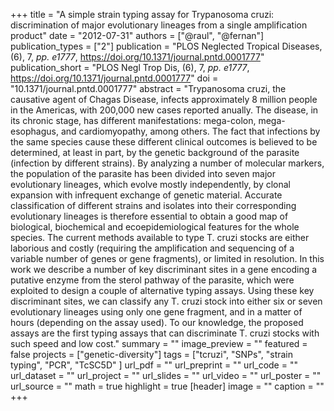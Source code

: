 +++
title = "A simple strain typing assay for Trypanosoma cruzi: discrimination of major evolutionary lineages from a single amplification product"
date = "2012-07-31"
authors = ["@raul", "@fernan"]
publication_types = ["2"]
publication = "PLOS Neglected Tropical Diseases, (6), 7, _pp. e1777_, https://doi.org/10.1371/journal.pntd.0001777"
publication_short = "PLOS Negl Trop Dis, (6), 7, _pp. e1777_, https://doi.org/10.1371/journal.pntd.0001777"
doi = "10.1371/journal.pntd.0001777"
abstract = "Trypanosoma cruzi, the causative agent of Chagas Disease, infects approximately 8 million people in the Americas, with 200,000 new cases reported anually. The disease, in its chronic stage, has different manifestations: mega-colon, mega-esophagus, and cardiomyopathy, among others. The fact that infections by the same species cause these different clinical outcomes is believed to be determined, at least in part, by the genetic background of the parasite (infection by different strains). By analyzing a number of molecular markers, the population of the parasite has been divided into seven major evolutionary lineages, which evolve mostly independently, by clonal expansion with infrequent exchange of genetic material. Accurate classification of different strains and isolates into their corresponding evolutionary lineages is therefore essential to obtain a good map of biological, biochemical and ecoepidemiological features for the whole species. The current methods available to type T. cruzi stocks are either laborious and costly (requiring the amplification and sequencing of a variable number of genes or gene fragments), or limited in resolution. In this work we describe a number of key discriminant sites in a gene encoding a putative enzyme from the sterol pathway of the parasite, which were exploited to design a couple of alternative typing assays. Using these key discriminant sites, we can classify any T. cruzi stock into either six or seven evolutionary lineages using only one gene fragment, and in a matter of hours (depending on the assay used). To our knowledge, the proposed assays are the first typing assays that can discriminate T. cruzi stocks with such speed and low cost."
summary = ""
image_preview = ""
featured = false
projects = ["genetic-diversity"]
tags = ["tcruzi", "SNPs", "strain typing", "PCR", "TcSC5D" ]
url_pdf = ""
url_preprint = ""
url_code = ""
url_dataset = ""
url_project = ""
url_slides = ""
url_video = ""
url_poster = ""
url_source = ""
math = true
highlight = true
[header]
image = ""
caption = ""
+++

